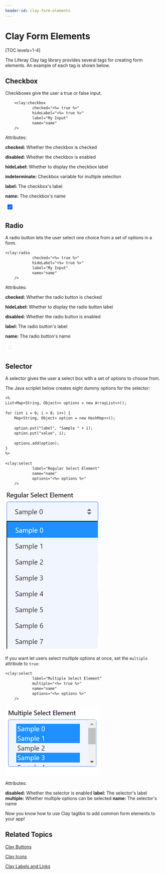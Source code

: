 ```yaml
---
header-id: clay-form-elements
---
```


# Clay Form Elements

[TOC levels=1-4]

The Liferay Clay tag library provides several tags for creating form elements. 
An example of each tag is shown below. 

## Checkbox

Checkboxes give the user a true or false input.
			
		<clay:checkbox 
				checked="<%= true %>" 
				hideLabel="<%= true %>" 
				label="My Input" 
				name="name" 
		/>

Attributes:

**checked:** Whether the checkbox is checked

**disabled:** Whether the checkbox is enabled

**hideLabel:** Whether to display the checkbox label

**indeterminate:** Checkbox variable for multiple selection

**label:** The checkbox's label

**name:** The checkbox's name

![Figure 1: Clay taglibs provide checkboxes.](../../../images/clay-taglib-form-checkbox.png)

## Radio

A radio button lets the user select one choice from a set of options in a form.

    <clay:radio 
				checked="<%= true %>" 
				hideLabel="<%= true %>" 
				label="My Input" 
				name="name" 
		/>

Attributes:

**checked:** Whether the radio button is checked

**hideLabel:** Whether to display the radio button label

**disabled:** Whether the radio button is enabled

**label:** The radio button's label

**name:** The radio button's name

![Figure 2: Clay taglibs provide radio buttons.](../../../images/clay-taglib-form-radio-button.png)

## Selector

A selector gives the user a select box with a set of options to choose from. 

The Java scriplet below creates eight dummy options for the selector: 

    <%
    List<Map<String, Object>> options = new ArrayList<>();

    for (int i = 0; i < 8; i++) {
    	Map<String, Object> option = new HashMap<>();

    	option.put("label", "Sample " + i);
    	option.put("value", i);

    	options.add(option);
    }
    %>

    <clay:select 
				label="Regular Select Element" 
				name="name" 
				options="<%= options %>" 
		/>

![Figure 3: Clay taglibs provide select boxes.](../../../images/clay-taglib-form-selector.png)

If you want let users select multiple options at once, set the `multiple` 
attribute to `true`:

    <clay:select 
				label="Multiple Select Element" 
				multiple="<%= true %>" 
				name="name" 
				options="<%= options %>" 
		/>

![Figure 4: You can let users select multiple options from the select menu.](../../../images/clay-taglib-form-selector-multiple.png)

Attributes:

**disabled:** Whether the selector is enabled
**label:** The selector's label
**multiple:** Whether multiple options can be selected
**name:** The selector's name

Now you know how to use Clay taglibs to add common form elements to your app!

## Related Topics

[Clay Buttons](/docs/7-1/tutorials/-/knowledge_base/t/clay-buttons)

[Clay Icons](/docs/7-1/tutorials/-/knowledge_base/t/clay-icons)

[Clay Labels and Links](/docs/7-1/tutorials/-/knowledge_base/t/clay-labels-and-links)

